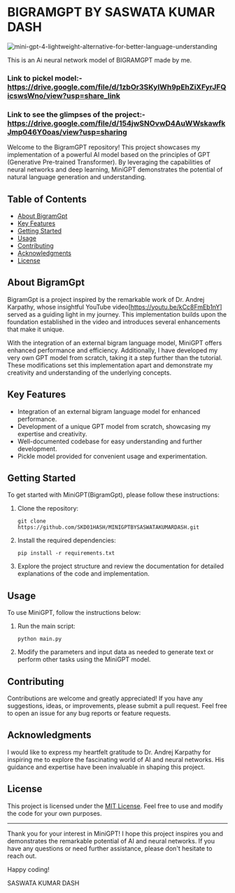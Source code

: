 # BIGRAMGPT BY SASWATA KUMAR DASH
![mini-gpt-4-lightweight-alternative-for-better-language-understanding](https://github.com/SKD01HASH/MINIGPTBYSASWATAKUMARDASH/assets/94286342/649de60b-36b0-4fc3-b572-707f4415f098)


This is an Ai neural network model of BIGRAMGPT made by me.
### Link to pickel model:- https://drive.google.com/file/d/1zbOr3SKyIWh9pEhZiXFyrJFQicswsWno/view?usp=share_link
### Link to see the glimpses of the project:- https://drive.google.com/file/d/154jwSNOvwD4AuWWskawfkJmp046Y0oas/view?usp=sharing

Welcome to the BigramGPT repository! This project showcases my implementation of a powerful AI model based on the principles of GPT (Generative Pre-trained Transformer). By leveraging the capabilities of neural networks and deep learning, MiniGPT demonstrates the potential of natural language generation and understanding.

## Table of Contents

- [About BigramGpt](#about-BigramGpt)
- [Key Features](#key-features)
- [Getting Started](#getting-started)
- [Usage](#usage)
- [Contributing](#contributing)
- [Acknowledgments](#acknowledgments)
- [License](#license)

## About BigramGpt

BigramGpt is a project inspired by the remarkable work of Dr. Andrej Karpathy, whose insightful YouTube video[https://youtu.be/kCc8FmEb1nY] served as a guiding light in my journey. This implementation builds upon the foundation established in the video and introduces several enhancements that make it unique.

With the integration of an external bigram language model, MiniGPT offers enhanced performance and efficiency. Additionally, I have developed my very own GPT model from scratch, taking it a step further than the tutorial. These modifications set this implementation apart and demonstrate my creativity and understanding of the underlying concepts.

## Key Features

- Integration of an external bigram language model for enhanced performance.
- Development of a unique GPT model from scratch, showcasing my expertise and creativity.
- Well-documented codebase for easy understanding and further development.
- Pickle model provided for convenient usage and experimentation.

## Getting Started

To get started with MiniGPT(BigramGpt), please follow these instructions:

1. Clone the repository:
   ```
   git clone https://github.com/SKD01HASH/MINIGPTBYSASWATAKUMARDASH.git
   ```

2. Install the required dependencies:
   ```
   pip install -r requirements.txt
   ```

3. Explore the project structure and review the documentation for detailed explanations of the code and implementation.

## Usage

To use MiniGPT, follow the instructions below:

1. Run the main script:
   ```
   python main.py
   ```

2. Modify the parameters and input data as needed to generate text or perform other tasks using the MiniGPT model.

## Contributing

Contributions are welcome and greatly appreciated! If you have any suggestions, ideas, or improvements, please submit a pull request. Feel free to open an issue for any bug reports or feature requests.

## Acknowledgments

I would like to express my heartfelt gratitude to Dr. Andrej Karpathy for inspiring me to explore the fascinating world of AI and neural networks. His guidance and expertise have been invaluable in shaping this project.

## License

This project is licensed under the [MIT License](LICENSE). Feel free to use and modify the code for your own purposes.

---

Thank you for your interest in MiniGPT! I hope this project inspires you and demonstrates the remarkable potential of AI and neural networks. If you have any questions or need further assistance, please don't hesitate to reach out.

Happy coding!

SASWATA KUMAR DASH
